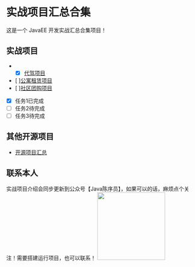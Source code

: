# 实战项目汇总合集

这是一个 JavaEE 开发实战汇总合集项目！

## 实战项目

- - [x] [代驾项目]()
- [ ][公寓租赁项目]()
- [ ][社区团购项目]()

- [x] 任务1已完成
- [ ] 任务2待完成
- [ ] 任务3待完成

## 其他开源项目

- [开源项目汇总](https://github.com/chenyl8848/great-open-source-project)

## 联系本人
实战项目介绍会同步更新到公众号【Java陈序员】，如果可以的话，麻烦点个关注！需要搭建运行项目，也可以联系！
<img align="" height="180px" src="https://chen-coding.oss-cn-shenzhen.aliyuncs.com/%E5%85%AC%E4%BC%97%E5%8F%B7.png" />
